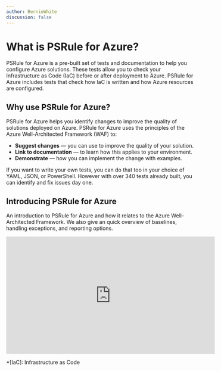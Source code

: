 ```yaml
---
author: BernieWhite
discussion: false
---
```


# What is PSRule for Azure?

PSRule for Azure is a pre-built set of tests and documentation to help you configure Azure solutions.
These tests allow you to check your Infrastructure as Code (IaC) before or after deployment to Azure.
PSRule for Azure includes tests that check how IaC is written and how Azure resources are configured.

## Why use PSRule for Azure?

PSRule for Azure helps you identify changes to improve the quality of solutions deployed on Azure.
PSRule for Azure uses the principles of the Azure Well-Architected Framework (WAF) to:

- **Suggest changes** &mdash; you can use to improve the quality of your solution.
- **Link to documentation** &mdash; to learn how this applies to your environment.
- **Demonstrate** &mdash; how you can implement the change with examples.

If you want to write your own tests, you can do that too in your choice of YAML, JSON, or PowerShell.
However with over 340 tests already built, you can identify and fix issues day one.

## Introducing PSRule for Azure

An introduction to PSRule for Azure and how it relates to the Azure Well-Architected Framework.
We also give an quick overview of baselines, handling exceptions, and reporting options.

<iframe width="560" height="315" src="https://www.youtube.com/embed/L4CIDqnXLPk" title="YouTube - Introducing PSRule for Azure" frameborder="0" allow="accelerometer; autoplay; clipboard-write; encrypted-media; gyroscope; picture-in-picture; web-share" allowfullscreen></iframe>

*[IaC]: Infrastructure as Code
